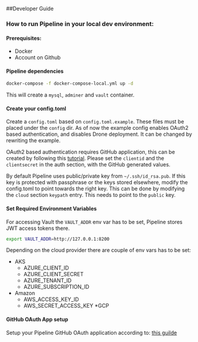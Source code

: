 ##Developer Guide

### How to run Pipeline in your local dev environment:

#### Prerequisites:

* Docker
* Account on Github

#### Pipeline dependencies 

``` bash
docker-compose -f docker-compose-local.yml up -d
``` 

This will create a `mysql`, `adminer` and `vault` container.

#### Create your config.toml

Create a `config.toml` based on `config.toml.example`. These files must be placed under the `config` dir.
As of now the example config enables OAuth2 based authentication, and disables Drone deployment.
It can be changed by rewriting the example.

OAuth2 based authentication requires GitHub application, this can be created by following this 
[tutorial](https://developer.github.com/apps/building-oauth-apps/creating-an-oauth-app/).
Please set the `clientid` and the `clientsecret` in the auth section, with the GitHub generated values.

By default Pipeline uses public/private key from `~/.ssh/id_rsa.pub`. If this key is protected with
passphrase or the keys stored elsewhere, modify the config.toml to point towards the right key. This can be done
by modifying the `cloud` section `keypath` entry. This needs to point to the `public` key.

#### Set Required Environment Variables

For accessing Vault the `VAULT_ADDR` env var has to be set, Pipeline stores JWT access tokens there.

```bash
export VAULT_ADDR=http://127.0.0.1:8200
```

Depending on the cloud provider there are couple of env vars has to be set:

* AKS
   * AZURE_CLIENT_ID
   * AZURE_CLIENT_SECRET
   * AZURE_TENANT_ID
   * AZURE_SUBSCRIPTION_ID
* Amazon
   * AWS_ACCESS_KEY_ID
   * AWS_SECRET_ACCESS_KEY
*GCP

#### GitHub OAuth App setup

Setup your Pipeline GitHub OAuth application according to: [this guilde](./github-app.md)
